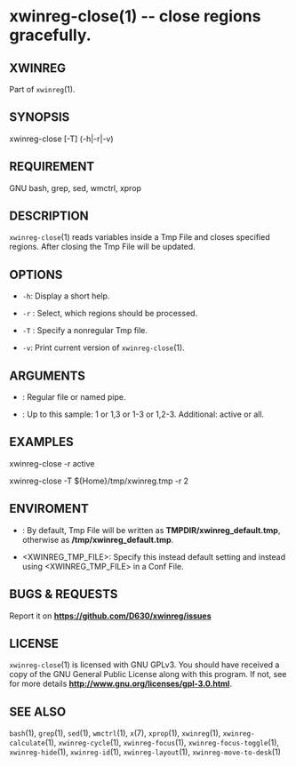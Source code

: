 xwinreg-close(1) -- close regions gracefully.
========================================

## XWINREG
Part of `xwinreg`(1).
## SYNOPSIS
xwinreg-close [-T] (-h|-r|-v)
## REQUIREMENT
GNU bash, grep, sed, wmctrl, xprop
## DESCRIPTION
`xwinreg-close`(1) reads variables inside a Tmp File and closes specified regions. After closing the Tmp File will be updated.
## OPTIONS
* `-h`:
 Display a short help.

* `-r` <REG>:
 Select, which regions should be processed.

* `-T` <FILE>:
 Specify a nonregular Tmp file.

* `-v`:
 Print current version of `xwinreg-close`(1).

## ARGUMENTS
* <FILE>:
 Regular file or named pipe.

* <REG>:
 Up to this sample: 1 or 1,3 or 1-3 or 1,2-3. Additional: active or all.

## EXAMPLES
 xwinreg-close -r active

 xwinreg-close -T ${Home}/tmp/xwinreg.tmp -r 2

## ENVIROMENT
* <TMPDIR>:
 By default, Tmp File will be written as **TMPDIR/xwinreg_default.tmp**, otherwise as **/tmp/xwinreg_default.tmp**.

* <XWINREG_TMP_FILE>:
 Specify this instead default setting and instead using <XWINREG_TMP_FILE> in a Conf File.

## BUGS & REQUESTS
Report it on **https://github.com/D630/xwinreg/issues**
## LICENSE
`xwinreg-close`(1) is licensed with GNU GPLv3. You should have received a copy of the GNU General Public License along with this program. If not, see for more details **http://www.gnu.org/licenses/gpl-3.0.html**.
## SEE ALSO
`bash`(1), `grep`(1), `sed`(1), `wmctrl`(1), `x`(7), `xprop`(1), `xwinreg`(1), `xwinreg-calculate`(1), `xwinreg-cycle`(1), `xwinreg-focus`(1), `xwinreg-focus-toggle`(1), `xwinreg-hide`(1), `xwinreg-id`(1), `xwinreg-layout`(1), `xwinreg-move-to-desk`(1)
